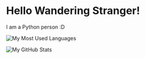 # Hello Wandering Stranger!

I am a Python person :D

![My Most Used Languages](https://github-readme-stats.vercel.app/api/top-langs/?username=inf3xted&theme=tokyonight&layout=compact)

![My GitHub Stats](https://github-readme-stats.vercel.app/api?username=inf3xted&count_private=false&show_icons=true&theme=tokyonight)

<!--
**Inf3xted/inf3xted** is a ✨ _special_ ✨ repository because its `README.md` (this file) appears on your GitHub profile.
-->
